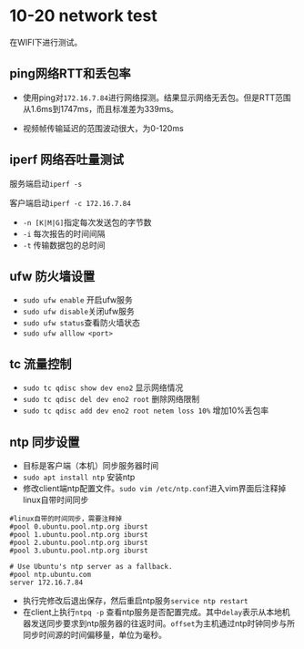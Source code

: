 # 10-20 network test

在WIFI下进行测试。

## ping网络RTT和丢包率

- 使用ping对`172.16.7.84`进行网络探测。结果显示网络无丢包。但是RTT范围从1.6ms到1747ms，而且标准差为339ms。

- 视频帧传输延迟的范围波动很大，为0-120ms

## iperf 网络吞吐量测试

服务端启动`iperf -s`

客户端启动`iperf -c 172.16.7.84`

- `-n [K|M|G]`指定每次发送包的字节数
- `-i` 每次报告的时间间隔
- `-t` 传输数据包的总时间

## ufw 防火墙设置

- `sudo ufw enable` 开启ufw服务
- `sudo ufw disable`关闭ufw服务
- `sudo ufw status`查看防火墙状态
- `sudo ufw alllow <port>`

## tc 流量控制

- `sudo tc qdisc show dev eno2` 显示网络情况
- `sudo tc qdisc del dev eno2 root` 删除网络限制
- `sudo tc qdisc add dev eno2 root netem loss 10%` 增加10%丢包率

## ntp 同步设置

- 目标是客户端（本机）同步服务器时间
- `sudo apt install ntp` 安装ntp
- 修改client端ntp配置文件。`sudo vim /etc/ntp.conf`进入vim界面后注释掉linux自带时间同步

```
#linux自带的时间同步，需要注释掉
#pool 0.ubuntu.pool.ntp.org iburst
#pool 1.ubuntu.pool.ntp.org iburst
#pool 2.ubuntu.pool.ntp.org iburst
#pool 3.ubuntu.pool.ntp.org iburst

# Use Ubuntu's ntp server as a fallback.
#pool ntp.ubuntu.com
server 172.16.7.84
```

- 执行完修改后退出保存，然后重启ntp服务`service ntp restart`
- 在client上执行`ntpq -p` 查看ntp服务是否配置完成。其中`delay`表示从本地机器发送同步要求到ntp服务器的往返时间。`offset`为主机通过ntp时钟同步与所同步时间源的时间偏移量，单位为毫秒。